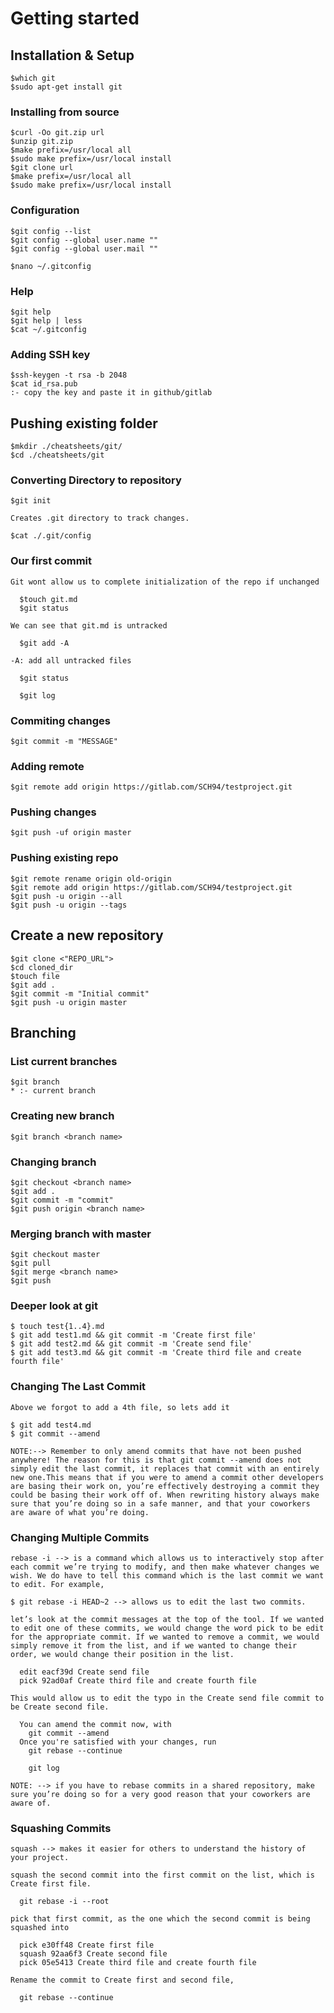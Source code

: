 # Getting started  
  
  ## Installation & Setup  
    
    $which git      
    $sudo apt-get install git  
      
  ### Installing from source  
      
    $curl -Oo git.zip url          
    $unzip git.zip          
    $make prefix=/usr/local all  
    $sudo make prefix=/usr/local install          
    $git clone url          
    $make prefix=/usr/local all
    $sudo make prefix=/usr/local install  
        
  ### Configuration  

    $git config --list 
    $git config --global user.name ""   
    $git config --global user.mail ""  
      
    $nano ~/.gitconfig 
        
  ### Help  
        
    $git help   
    $git help | less   
    $cat ~/.gitconfig   

  ### Adding SSH key

    $ssh-keygen -t rsa -b 2048 
    $cat id_rsa.pub 
    :- copy the key and paste it in github/gitlab 
        
  ## Pushing existing folder  
    
    $mkdir ./cheatsheets/git/   
    $cd ./cheatsheets/git   
        
  ### Converting Directory to repository  
        
    $git init   
      
    Creates .git directory to track changes.  
      
    $cat ./.git/config   
        
  ### Our first commit  
      
    Git wont allow us to complete initialization of the repo if unchanged  
        
      $touch git.md   
      $git status   
        
    We can see that git.md is untracked  
        
      $git add -A   
        
    -A: add all untracked files  
        
      $git status   
        
      $git log  

  ### Commiting changes

    $git commit -m "MESSAGE" 

  ### Adding remote

    $git remote add origin https://gitlab.com/SCH94/testproject.git 

  ### Pushing changes

    $git push -uf origin master 

  ### Pushing existing repo

    $git remote rename origin old-origin 
    $git remote add origin https://gitlab.com/SCH94/testproject.git 
    $git push -u origin --all 
    $git push -u origin --tags 

  ## Create a new repository

    $git clone <"REPO_URL"> 
    $cd cloned_dir 
    $touch file 
    $git add . 
    $git commit -m "Initial commit" 
    $git push -u origin master 

  ## Branching

  ### List current branches

    $git branch 
    * :- current branch 

  ### Creating new branch

    $git branch <branch name> 

  ### Changing branch

    $git checkout <branch name> 
    $git add . 
    $git commit -m "commit" 
    $git push origin <branch name> 

  ### Merging branch with master

    $git checkout master   
    $git pull  
    $git merge <branch name>  
    $git push  

  ### Deeper look at git

    $ touch test{1..4}.md
    $ git add test1.md && git commit -m 'Create first file'
    $ git add test2.md && git commit -m 'Create send file'
    $ git add test3.md && git commit -m 'Create third file and create fourth file'

  ### Changing The Last Commit
    
    Above we forgot to add a 4th file, so lets add it

    $ git add test4.md
    $ git commit --amend
  
    NOTE:--> Remember to only amend commits that have not been pushed anywhere! The reason for this is that git commit --amend does not simply edit the last commit, it replaces that commit with an entirely new one.This means that if you were to amend a commit other developers are basing their work on, you’re effectively destroying a commit they could be basing their work off of. When rewriting history always make sure that you’re doing so in a safe manner, and that your coworkers are aware of what you’re doing.

  ### Changing Multiple Commits

    rebase -i --> is a command which allows us to interactively stop after each commit we’re trying to modify, and then make whatever changes we wish. We do have to tell this command which is the last commit we want to edit. For example, 
    
    $ git rebase -i HEAD~2 --> allows us to edit the last two commits.

    let’s look at the commit messages at the top of the tool. If we wanted to edit one of these commits, we would change the word pick to be edit for the appropriate commit. If we wanted to remove a commit, we would simply remove it from the list, and if we wanted to change their order, we would change their position in the list. 

      edit eacf39d Create send file
      pick 92ad0af Create third file and create fourth file
    
    This would allow us to edit the typo in the Create send file commit to be Create second file.

      You can amend the commit now, with
        git commit --amend
      Once you're satisfied with your changes, run
        git rebase --continue
      
        git log

    NOTE: --> if you have to rebase commits in a shared repository, make sure you’re doing so for a very good reason that your coworkers are aware of.
  
  ### Squashing Commits

    squash --> makes it easier for others to understand the history of your project.

    squash the second commit into the first commit on the list, which is Create first file.

      git rebase -i --root
    
    pick that first commit, as the one which the second commit is being squashed into

      pick e30ff48 Create first file
      squash 92aa6f3 Create second file
      pick 05e5413 Create third file and create fourth file
    
    Rename the commit to Create first and second file,

      git rebase --continue

    
      
